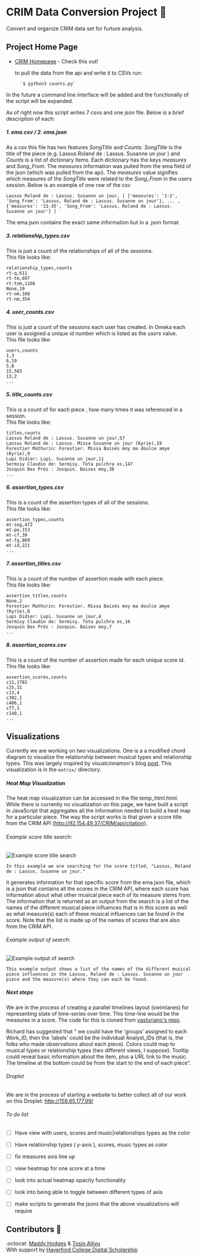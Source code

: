 # CRIM Data Conversion Project :musical_score:

Convert and organize CRIM data set for furture analysis.

## Project Home Page

* [CRIM Homepage](https://sites.google.com/a/haverford.edu/crim-project/) - Check this out!

	to pull the data from the api and write it to CSVs run:

		`$ python3 counts.py`  

In the future a command line interface will be added and the functionally of the script will be expanded.

As of right now this script writes 7 csvs and one json file. Below is a brief description of each:

##### 1. ema.csv / 2. ema.json
As a csv this file has two features *SongTitle* and *Counts*. *SongTitle* is the title of the piece (e.g. Lassus Roland de : Lassus. Susanne un jour ) and *Counts* is a list of dictionary items. Each dictionary has the keys *measures* and *Song_From*. The *measures* information was pulled from the ema field of the json (which was pulled from the api). The *measures* value signifies which measures of the *SongTitle* were related to the *Song_From* in the users session. Below is an example of one row of the csv  

```
Lassus Roland de : Lassus. Susanne un jour, [ {'measures': '1-2', 'Song_From': 'Lassus, Roland de : Lassus. Susanne un jour'}, ... , {'measures': '31-35', 'Song_From': 'Lassus, Roland de : Lassus. Susanne un jour'} ]
```

The ema.json contains the exact same information but in a .json format

##### 3. relationship_types.csv  
This is just a count of the relationships of all of the sessions.   
This file looks like:
```
relationship_types,counts
rt-q,611
rt-tm,697
rt-tnm,1166
None,19
rt-om,108
rt-nm,354
```
##### 4. user_counts.csv
This is just a count of the sessions each user has created. In Omeka each user is assigned a unique id number which is listed as the *users* value.  
 This file looks like:
```
users,counts
1,3
6,19
5,8
15,583
13,2
...
```

##### 5. title_counts.csv
This is a count of for each piece , how many times it was referenced in a session.   
This file looks like:

```
titles,counts
Lassus Roland de : Lassus. Susanne un jour,57
Lassus Roland de : Lassus. Missa Susanne un jour (Kyrie),19
Forestier Mathurin: Forestier. Missa Baisés moy ma doulce amye (Kyrie),9
Lupi Didier: Lupi. Susanne un jour,11
Sermisy Claudin de: Sermisy. Tota pulchra es,147
Josquin Des Prés : Josquin. Baises moy,38
...
```
##### 6. assertion_types.csv
This is a count of the assertion types of all of the sessions.   
This file looks like:
```
assertion_types,counts
mt-sog,472
mt-pe,153
mt-cf,39
mt-fg,869
mt-id,221
...
```
##### 7. assertion_titles.csv
This is a count of the number of assertion made with each piece.   
This file looks like:
```
assertion_titles,counts
None,2
Forestier Mathurin: Forestier. Missa Baisés moy ma doulce amye (Kyrie),8
Lupi Didier: Lupi. Susanne un jour,4
Sermisy Claudin de: Sermisy. Tota pulchra es,16
Josquin Des Prés : Josquin. Baises moy,7
...
```

##### 8. assertion_scores.csv
This is a count of the number of assertion made for each unique score id.   
This file looks like:

```
assertion_scores,counts
c11,1782
c25,31
c13,4
c392,1
c406,1
c77,1
c140,1
...
```

## Visualizations
Currently we are working on two visualizations.
	One is a a modified chord diagram to visualize the relationship between musical types and relationship types. This was largely inspired by visualcinnamon's blog [post](https://www.visualcinnamon.com/2015/08/stretched-chord.html). This visualization is in the `matrix/` directory.

##### Heat Map Visualization
The heat map visualization can be accessed in the file temp_html.html. While there is currently no visualization on this page, we have built a script in JavaScript that aggregates all the information needed to build a heat map for a particular piece. The way the script works is that given a score title from the CRIM API (http://92.154.49.37/CRIM/api/citation),

###### Example score title search:
![Example score title search]( readme_images/temp_html_input.png)

```
In this example we are searching for the score titled, "Lassus, Roland de : Lassus. Susanne un jour."
```

it generates information for that specific score from the ema.json file, which is a json that contains all the scores in the CRIM API, where each score has information about what other musical piece each of its measure stems from. The information that is returned as an output from the search is a list of the names of the different musical piece influences that is in this score as well as what measure(s) each of these musical influences can be found in the score. Note that the list is made up of the names of scores that are also from the CRIM API.

###### Example output of search:
![Example output of search]( readme_images/temp_html_output.png "In this example output...")

```
This example output shows a list of the names of the different musical piece influences in the Lassus, Roland de : Lassus. Susanne un jour piece and the measure(s) where they can each be found.
```

##### Next steps
We are in the process of creating a parallel timelines layout (swimlanes) for representing state of time-series over time. This time-line would be the measures in a score. The code for this is cloned from [vasturiano's repo](https://github.com/vasturiano/timelines-chart).

Richard has suggested that " we could have the 'groups' assigned to each Work_ID, then the 'labels' could be the individual Analyst_IDs (that is, the folks who made observations about each piece).  Colors could map to musical types or relationship types (two different views, I suppose).  Tooltip could reveal basic information about the item, plus a URL link to the music.  The timeline at the bottom could be from the start to the end of each piece".

###### Droplet
We are in the process of starting a website to better collect all of our work on this Droplet: http://159.65.177.99/

###### To do list
- [ ] Have view with users, scores and music|relationships types as the color
- [ ] Have relationship types ( y-axis ), scores, music types as color
- [ ] fix measures axis line up
- [ ] view heatmap for one score at a time
- [ ] look into actual heatmap opacity functionality
- [ ] look into being able to toggle between different types of axis
- [ ] make scripts to generate the jsons that the above visualizations will require



## Contributors :tada:

:octocat: [Maddy Hodges](https://github.com/Mfhodges) & [Tosin Alliyu](https://github.com/TA2018)  
With support by [Haverford College Digital Scholarship](https://github.com/hcdigitalscholarship)
